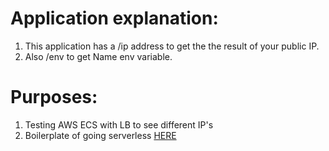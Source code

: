 # Application explanation:

1. This application has a /ip address to get the the result of your public IP.
2. Also /env to get Name env variable.

# Purposes:

1. Testing AWS ECS with LB to see different IP's
2. Boilerplate of going serverless [HERE](./documentations/setup-serverless.md)